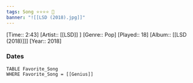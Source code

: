 ```yaml
---
tags: Song ⭐⭐⭐⭐ 💛
banner: "![[LSD (2018).jpg]]"
---
```

[Time:: 2:43]
[Artist:: [[LSD]] ]
[Genre:: Pop]
[Played:: 18]
[Album:: [[LSD (2018)]]]
[Year:: 2018]
### Dates
````dataview
TABLE Favorite_Song
WHERE Favorite_Song = [[Genius]]
````